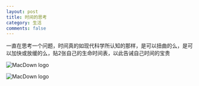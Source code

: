 ```yaml
---
layout: post
title: 时间的思考
category: 生活
comments: false
---
```


一直在思考一个问题，时间真的如现代科学所认知的那样，是可以扭曲的么，是可以加快或放缓的么，贴2张自己的生命时间表，以此告诫自己时间的宝贵


![MacDown logo](https://github.com/iWatching/blog/blob/gh-pages/images/age1.png?raw=true)

![MacDown logo](https://github.com/iWatching/blog/blob/gh-pages/images/age2.png?raw=true)

